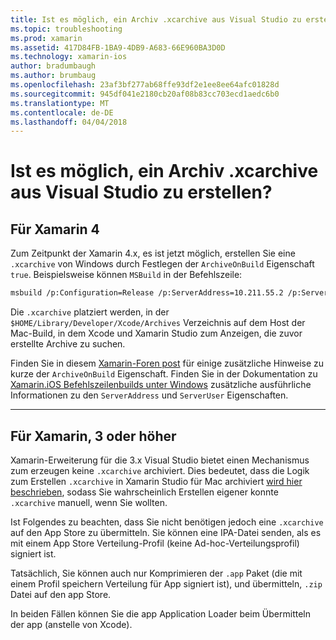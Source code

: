 ```yaml
---
title: Ist es möglich, ein Archiv .xcarchive aus Visual Studio zu erstellen?
ms.topic: troubleshooting
ms.prod: xamarin
ms.assetid: 417D84FB-1BA9-4DB9-A683-66E960BA3D0D
ms.technology: xamarin-ios
author: bradumbaugh
ms.author: brumbaug
ms.openlocfilehash: 23af3bf277ab68ffe93df2e1ee8ee64afc01828d
ms.sourcegitcommit: 945df041e2180cb20af08b83cc703ecd1aedc6b0
ms.translationtype: MT
ms.contentlocale: de-DE
ms.lasthandoff: 04/04/2018
---
```

# <a name="is-it-possible-to-create-a-xcarchive-archive-from-visual-studio"></a>Ist es möglich, ein Archiv .xcarchive aus Visual Studio zu erstellen?

## <a name="for-xamarin-4"></a>Für Xamarin 4

Zum Zeitpunkt der Xamarin 4.x, es ist jetzt möglich, erstellen Sie eine `.xcarchive` von Windows durch Festlegen der `ArchiveOnBuild` Eigenschaft `true`. Beispielsweise können `MSBuild` in der Befehlszeile:

```bash
msbuild /p:Configuration=Release /p:ServerAddress=10.211.55.2 /p:ServerUser=xamUser /p:Platform=iPhone /p:ArchiveOnBuild=true /t:"Build" MyProject.csproj
```

Die `.xcarchive` platziert werden, in der `$HOME/Library/Developer/Xcode/Archives` Verzeichnis auf dem Host der Mac-Build, in dem Xcode und Xamarin Studio zum Anzeigen, die zuvor erstellte Archive zu suchen.

Finden Sie in diesem [Xamarin-Foren post](https://forums.xamarin.com/discussion/comment/156635/#Comment_156635) für einige zusätzliche Hinweise zu kurze der `ArchiveOnBuild` Eigenschaft. Finden Sie in der Dokumentation zu [Xamarin.iOS Befehlszeilenbuilds unter Windows](~/ios/get-started/installation/windows/connecting-to-mac/index.md) zusätzliche ausführliche Informationen zu den `ServerAddress` und `ServerUser` Eigenschaften.

* * *

## <a name="for-xamarin-3-and-earlier"></a>Für Xamarin, 3 oder höher

Xamarin-Erweiterung für die 3.x Visual Studio bietet einen Mechanismus zum erzeugen keine `.xcarchive` archiviert. Dies bedeutet, dass die Logik zum Erstellen `.xcarchive` in Xamarin Studio für Mac archiviert [wird hier beschrieben](https://bugzilla.xamarin.com/show_bug.cgi?id=35#c5), sodass Sie wahrscheinlich Erstellen eigener konnte `.xcarchive` manuell, wenn Sie wollten.

Ist Folgendes zu beachten, dass Sie nicht benötigen jedoch eine `.xcarchive` auf den App Store zu übermitteln. Sie können eine IPA-Datei senden, als es mit einem App Store Verteilung-Profil (keine Ad-hoc-Verteilungsprofil) signiert ist.

Tatsächlich, Sie können auch nur Komprimieren der `.app` Paket (die mit einem Profil speichern Verteilung für App signiert ist), und übermitteln, `.zip` Datei auf den app Store.

In beiden Fällen können Sie die app Application Loader beim Übermitteln der app (anstelle von Xcode).

